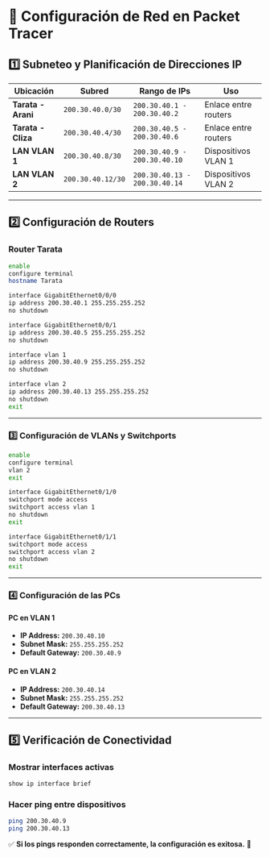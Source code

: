 # 📌 Configuración de Red en Packet Tracer

## **1️⃣ Subneteo y Planificación de Direcciones IP**

| **Ubicación**       | **Subred**             | **Rango de IPs**             | **Uso**               |
|---------------------|-----------------------|-----------------------------|------------------------|
| **Tarata - Arani** | `200.30.40.0/30`       | `200.30.40.1 - 200.30.40.2`  | Enlace entre routers  |
| **Tarata - Cliza** | `200.30.40.4/30`       | `200.30.40.5 - 200.30.40.6`  | Enlace entre routers  |
| **LAN VLAN 1**     | `200.30.40.8/30`       | `200.30.40.9 - 200.30.40.10` | Dispositivos VLAN 1   |
| **LAN VLAN 2**     | `200.30.40.12/30`      | `200.30.40.13 - 200.30.40.14`| Dispositivos VLAN 2   |

---

## **2️⃣ Configuración de Routers**

### **Router Tarata**
```bash
enable
configure terminal
hostname Tarata

interface GigabitEthernet0/0/0
ip address 200.30.40.1 255.255.255.252
no shutdown

interface GigabitEthernet0/0/1
ip address 200.30.40.5 255.255.255.252
no shutdown

interface vlan 1
ip address 200.30.40.9 255.255.255.252
no shutdown

interface vlan 2
ip address 200.30.40.13 255.255.255.252
no shutdown
exit
```

---

### **3️⃣ Configuración de VLANs y Switchports**

```bash
enable
configure terminal
vlan 2
exit

interface GigabitEthernet0/1/0
switchport mode access
switchport access vlan 1
no shutdown
exit

interface GigabitEthernet0/1/1
switchport mode access
switchport access vlan 2
no shutdown
exit
```

---

### **4️⃣ Configuración de las PCs**

#### **PC en VLAN 1**
- **IP Address:** `200.30.40.10`
- **Subnet Mask:** `255.255.255.252`
- **Default Gateway:** `200.30.40.9`

#### **PC en VLAN 2**
- **IP Address:** `200.30.40.14`
- **Subnet Mask:** `255.255.255.252`
- **Default Gateway:** `200.30.40.13`

---

## **5️⃣ Verificación de Conectividad**

### **Mostrar interfaces activas**
```bash
show ip interface brief
```

### **Hacer ping entre dispositivos**
```bash
ping 200.30.40.9
ping 200.30.40.13
```

✅ **Si los pings responden correctamente, la configuración es exitosa.** 🚀

